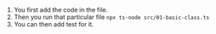 1. You first add the code in the file.
2. Then you run that particular file `npx ts-node src/01-basic-class.ts`
3. You can then add test for it.